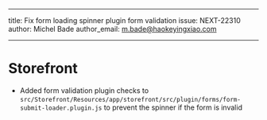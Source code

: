 ---
title: Fix form loading spinner plugin form validation
issue: NEXT-22310
author: Michel Bade
author_email: m.bade@haokeyingxiao.com
___
# Storefront
* Added form validation plugin checks to `src/Storefront/Resources/app/storefront/src/plugin/forms/form-submit-loader.plugin.js` to prevent the spinner if the form is invalid
